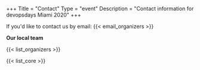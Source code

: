 +++
Title = "Contact"
Type = "event"
Description = "Contact information for devopsdays Miami 2020"
+++

If you'd like to contact us by email: {{< email_organizers >}}

**Our local team**

{{< list_organizers >}}


{{< list_core >}}
